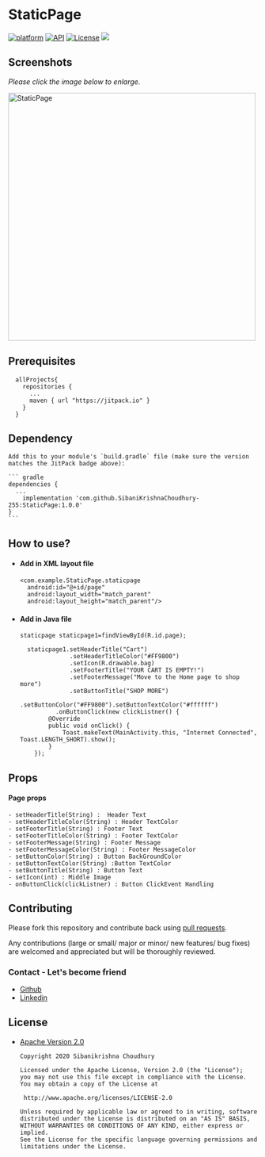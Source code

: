 # StaticPage

[![platform](https://img.shields.io/badge/platform-android-green)](https://www.android.com)
[![API](https://img.shields.io/badge/API-19%2B-brightgreen.svg?style=plastic)](https://android-arsenal.com/api?level=19)
[![License](https://img.shields.io/badge/license-Apache%202-4EB1BA.svg?style=flat-square)](https://www.apache.org/licenses/LICENSE-2.0.html)
[![](https://jitpack.io/v/SibaniKrishnaChoudhury-255/StaticPage.svg)](https://jitpack.io/#SibaniKrishnaChoudhury-255/StaticPage)


## Screenshots

*Please click the image below to enlarge.*


<a href="https://user-images.githubusercontent.com/66129155/83515268-b4c3e780-a4f2-11ea-9729-f9d507820473.jpg">
<img src="https://user-images.githubusercontent.com/66129155/83515268-b4c3e780-a4f2-11ea-9729-f9d507820473.jpg" title="StaticPage" height=500/></a>



## Prerequisites


      allProjects{
        repositories {
          ...
          maven { url "https://jitpack.io" }
        }
      }


## Dependency

    Add this to your module's `build.gradle` file (make sure the version matches the JitPack badge above):

    ``` gradle
    dependencies {
      ... 
	    implementation 'com.github.SibaniKrishnaChoudhury-255:StaticPage:1.0.0'
    }
    ```


## How to use?

- #### Add in XML layout file
      <com.example.StaticPage.staticpage
        android:id="@+id/page"
        android:layout_width="match_parent"
        android:layout_height="match_parent"/>

		
- #### Add in Java file

      staticpage staticpage1=findViewById(R.id.page);

        staticpage1.setHeaderTitle("Cart")
                    .setHeaderTitleColor("#FF9800")
                    .setIcon(R.drawable.bag)
                    .setFooterTitle("YOUR CART IS EMPTY!")
                    .setFooterMessage("Move to the Home page to shop more")
                    .setButtonTitle("SHOP MORE")
                    .setButtonColor("#FF9800").setButtonTextColor("#ffffff")
                .onButtonClick(new clickListner() {
              @Override
              public void onClick() {
                  Toast.makeText(MainActivity.this, "Internet Connected", Toast.LENGTH_SHORT).show();
              }
          });


    
        
## Props

#### Page props

    - setHeaderTitle(String) :  Header Text
    - setHeaderTitleColor(String) : Header TextColor
    - setFooterTitle(String) : Footer Text
    - setFooterTitleColor(String) : Footer TextColor
    - setFooterMessage(String) : Footer Message
    - setFooterMessageColor(String) : Footer MessageColor
    - setButtonColor(String) : Button BackGroundColor
    - setButtonTextColor(String) :Button TextColor
    - setButtonTitle(String) : Button Text
    - setIcon(int) : Middle Image
    - onButtonClick(clickListner) : Button ClickEvent Handling
    
## Contributing

Please fork this repository and contribute back using
[pull requests](https://github.com/SibaniKrishnaChoudhury-255/StaticPage/pulls).

Any contributions (large or small/ major or minor/ new features/ bug fixes) are welcomed and appreciated
but will be thoroughly reviewed.

### Contact - Let's become friend

- [Github](https://github.com/SibaniKrishnaChoudhury-255/)
- [Linkedin](https://www.linkedin.com/in/sibani-krishna-choudhury/)


## License

* [Apache Version 2.0](http://www.apache.org/licenses/LICENSE-2.0.html)


      Copyright 2020 Sibanikrishna Choudhury

      Licensed under the Apache License, Version 2.0 (the "License");
      you may not use this file except in compliance with the License.
      You may obtain a copy of the License at

       http://www.apache.org/licenses/LICENSE-2.0

      Unless required by applicable law or agreed to in writing, software
      distributed under the License is distributed on an "AS IS" BASIS,
      WITHOUT WARRANTIES OR CONDITIONS OF ANY KIND, either express or implied.
      See the License for the specific language governing permissions and
      limitations under the License.
